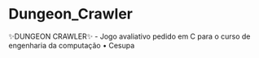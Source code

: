 # Dungeon_Crawler
✨DUNGEON CRAWLER✨  - Jogo avaliativo pedido em C para o curso de engenharia da computação • Cesupa
